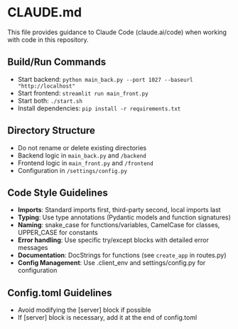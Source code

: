 # CLAUDE.md

This file provides guidance to Claude Code (claude.ai/code) when working with code in this repository.

## Build/Run Commands
- Start backend: `python main_back.py --port 1027 --baseurl "http://localhost"`
- Start frontend: `streamlit run main_front.py`
- Start both: `./start.sh`
- Install dependencies: `pip install -r requirements.txt`

## Directory Structure
- Do not rename or delete existing directories
- Backend logic in `main_back.py` and `/backend`
- Frontend logic in `main_front.py` and `/frontend`
- Configuration in `/settings/config.py`

## Code Style Guidelines
- **Imports**: Standard imports first, third-party second, local imports last
- **Typing**: Use type annotations (Pydantic models and function signatures)
- **Naming**: snake_case for functions/variables, CamelCase for classes, UPPER_CASE for constants
- **Error handling**: Use specific try/except blocks with detailed error messages
- **Documentation**: DocStrings for functions (see `create_app` in routes.py)
- **Config Management**: Use .client_env and settings/config.py for configuration

## Config.toml Guidelines
- Avoid modifying the [server] block if possible
- If [server] block is necessary, add it at the end of config.toml